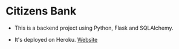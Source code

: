 # Citizens Bank

- This is a backend project using Python, Flask and SQLAlchemy.

- It's deployed on Heroku. [Website](https://thecitizens-bank.herokuapp.com/)
